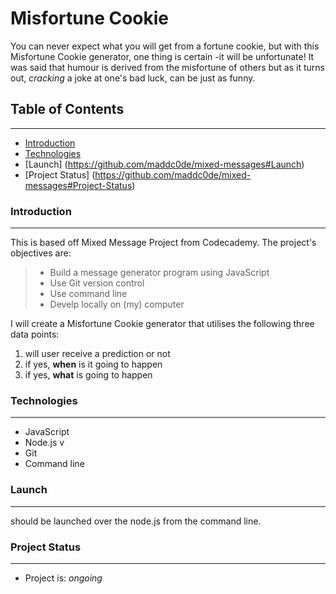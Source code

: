 # Misfortune Cookie

You can never expect what you will get from a fortune cookie, but with this Misfortune Cookie generator, one thing is certain -it will be unfortunate!
It was said that humour is derived from the misfortune of others but as it turns out, *cracking* a joke at one's bad luck, can be just as funny.


## Table of Contents

-----

* [Introduction](https://github.com/maddc0de/mixed-messages#Introduction)
* [Technologies](https://github.com/maddc0de/mixed-messages#Technologies)
* [Launch] (https://github.com/maddc0de/mixed-messages#Launch)
* [Project Status] (https://github.com/maddc0de/mixed-messages#Project-Status)


### Introduction

-----

This is based off Mixed Message Project from Codecademy. The project's objectives are:

> - Build a message generator program using JavaScript
> - Use Git version control
> - Use command line
> - Develp locally on (my) computer

I will create a Misfortune Cookie generator that utilises the following three data points:

1. will user receive a prediction or not
2. if yes, **when** is it going to happen
3. if yes, **what** is going to happen 


### Technologies

-----

- JavaScript
- Node.js v
- Git
- Command line


### Launch

-----

should be launched over the node.js from the command line.


### Project Status

-----

* Project is: _ongoing_





